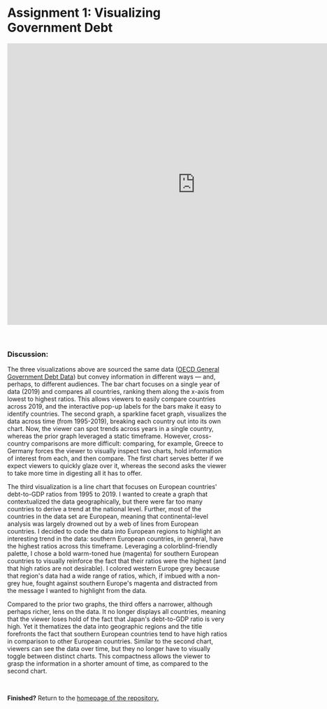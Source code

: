 # Assignment 1: Visualizing Government Debt


<iframe src="https://data.oecd.org/chart/6O87" width="860" height="645" style="border: 0" mozallowfullscreen="true" webkitallowfullscreen="true" allowfullscreen="true"><a href="https://data.oecd.org/chart/6O87" target="_blank">OECD Chart: General government debt, Total, % of GDP, Annual, 2019</a></iframe>

<br/>

<div class="flourish-embed flourish-chart" data-src="visualisation/11132696"><script src="https://public.flourish.studio/resources/embed.js"></script></div>

<br/>


<div class="flourish-embed flourish-scatter" data-src="visualisation/11140377"><script src="https://public.flourish.studio/resources/embed.js"></script></div>

<br/>

### Discussion:

The three visualizations above are sourced the same data ([OECD General Government Debt Data](https://data.oecd.org/gga/general-government-debt.htm)) but convey information in different ways — and, perhaps, to different audiences. The bar chart focuses on a single year of data (2019) and compares all countries, ranking them along the x-axis from lowest to highest ratios. This allows viewers to easily compare countries across 2019, and the interactive pop-up labels for the bars make it easy to identify countries. The second graph, a sparkline facet graph, visualizes the data across time (from 1995-2019), breaking each country out into its own chart. Now, the viewer can spot trends across years in a single country, whereas the prior graph leveraged a static timeframe. However, cross-country comparisons are more difficult: comparing, for example, Greece to Germany forces the viewer to visually inspect two charts, hold information of interest from each, and then compare. The first chart serves better if we expect viewers to quickly glaze over it, whereas the second asks the viewer to take more time in digesting all it has to offer.  

The third visualization is a line chart that focuses on European countries' debt-to-GDP ratios from 1995 to 2019. I wanted to create a graph that contextualized the data geographically, but there were far too many countries to derive a trend at the national level. Further, most of the countries in the data set are European, meaning that continental-level analysis was largely drowned out by a web of lines from European countries. I decided to code the data into European regions to highlight an interesting trend in the data: southern European countries, in general, have the highest ratios across this timeframe. Leveraging a colorblind-friendly palette, I chose a bold warm-toned hue (magenta) for southern European countries to visually reinforce the fact that their ratios were the highest (and that high ratios are not desirable). I colored western Europe grey because that region's data had a wide range of ratios, which, if imbued with a non-grey hue, fought against southern Europe's magenta and distracted from the message I wanted to highlight from the data. 

Compared to the prior two graphs, the third offers a narrower, although perhaps richer, lens on the data. It no longer displays all countries, meaning that the viewer loses hold of the fact that Japan's debt-to-GDP ratio is very high. Yet it thematizes the data into geographic regions and the title forefronts the fact that southern European countries tend to have high ratios in comparison to other European countries. Similar to the second chart, viewers can see the data over time, but they no longer have to visually toggle between distinct charts. This compactness allows the viewer to grasp the information in a shorter amount of time, as compared to the second chart.

<br/>

<b>Finished?</b> Return to the [homepage of the repository.](README.md)
